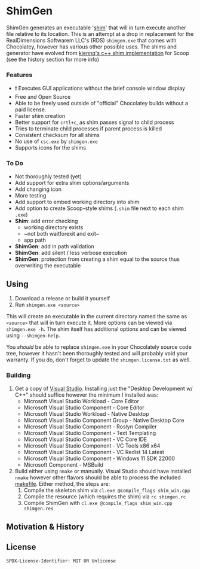 # ShimGen 
ShimGen generates an executable '[shim](https://en.wikipedia.org/wiki/Shim_(computing))' that will in turn execute another file relative to its location. This is an attempt at a drop in replacement for the RealDimensions Softwarem LLC's (RDS) `shimgen.exe` that comes with Chocolatey, however has various other possible uses. The shims and generator have evolved from [kiennq's c++ shim implementation](https://github.com/kiennq/scoop-better-shimexe) for Scoop (see the history section for more info)

### Features
  - :exclamation: Executes GUI applications without the brief console window display
  - Free and Open Source
  - Able to be freely used outside of "official" Chocolatey builds without a paid license.
  - Faster shim creation
  - Better support for `crtl+c`, as shim passes signal to child process
  - Tries to terminate child processes if parent process is killed
  - Consistent checksum for all shims
  - No use of `csc.exe` by `shimgen.exe`
  - Supports icons for the shims

### To Do
  - Not thoroughly tested (yet)
  - Add support for extra shim options/arguments
  - Add changing icon
  - More testing
  - Add support to embed working directory into shim
  - Add option to create Scoop-style shims (`.shim` file next to each shim `.exe`)
  - **Shim**: add error checking
    - working directory exists
    - ~not both waitforexit and exit~
    - app path
  - **ShimGen**: add in path validation
  - **ShimGen**: add silent / less verbose execution
  - **ShimGen**: protection from creating a shim equal to the source thus overwriting the executable

## Using 
1. Download a release or build it yourself
2. Run `shimgen.exe <source>`

This will create an executable in the current directory named the same as `<source>` that will in turn execute it. More options can be viewed via `shimgen.exe -h`. The shim itself has additional options and can be viewed using `--shimgen-help`.

You *should* be able to replace `shimgen.exe` in your Chocolately source code tree, however it hasn't been thoroughly tested and will probably void your warranty. If you do, don't forget to update the `shimgen.license.txt` as well.


### Building
1. Get a copy of [Visual Studio](https://visualstudio.microsoft.com/downloads/). Installing just the "Desktop Development w/ C++" should suffice however the minimum I installed was:
    - Microsoft Visual Studio Workload - Core Editor
    - Microsoft Visual Studio Component - Core Editor
    - Microsoft Visual Studio Workload - Native Desktop
    - Microsoft Visual Studio Component Group - Native Desktop Core
    - Microsoft Visual Studio Component - Roslyn Compiler
    - Microsoft Visual Studio Component - Text Templating
    - Microsoft Visual Studio Component - VC Core IDE
    - Microsoft Visual Studio Component - VC Tools x86 x64
    - Microsoft Visual Studio Component - VC Redist 14 Latest 
    - Microsoft Visual Studio Component - Windows 11 SDK 22000
    - Microsoft Component - MSBuild
2. Build either using `nmake` or manually. Visual Studio should have installed `nmake` however other flavors should be able to process the included [makefile](./makefile). Either method, the steps are:
    1. Compile the skeleton shim via `cl.exe @compile_flags shim_win.cpp`
    2. Compile the resource (which requires the shim) via `rc shimgen.rc`
    3. Compile ShimGen with `cl.exe @compile_flags shim_win.cpp shimgen.res`


## Motivation & History
<todo>
<add contributers>

## License

`SPDX-License-Identifier: MIT OR Unlicense`
